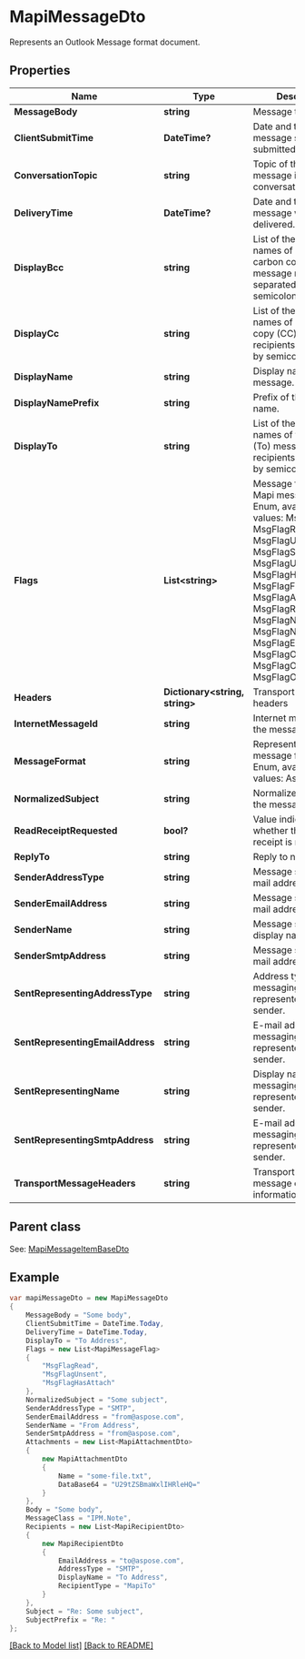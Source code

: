 # MapiMessageDto
Represents an Outlook Message format document.             

## Properties
Name | Type | Description | Notes
------------ | ------------- | ------------- | -------------
**MessageBody** | **string** | Message text              | [optional] 
**ClientSubmitTime** | **DateTime?** | Date and time the message sender submitted a message.              | 
**ConversationTopic** | **string** | Topic of the first message in a conversation thread.              | [optional] 
**DeliveryTime** | **DateTime?** | Date and time a message was delivered.              | 
**DisplayBcc** | **string** | List of the display names of any blind carbon copy (BCC) message recipients, separated by semicolons (;).              | [optional] 
**DisplayCc** | **string** | List of the display names of any carbon copy (CC) message recipients, separated by semicolons (;).              | [optional] 
**DisplayName** | **string** | Display name for the message.              | [optional] 
**DisplayNamePrefix** | **string** | Prefix of the display name.              | [optional] 
**DisplayTo** | **string** | List of the display names of the primary (To) message recipients, separated by semicolons (;).              | [optional] 
**Flags** | **List&lt;string&gt;** | Message flags.              Items: Mapi message flags. Enum, available values: MsgFlagZero, MsgFlagRead, MsgFlagUnmodified, MsgFlagSubmit, MsgFlagUnsent, MsgFlagHasAttach, MsgFlagFromMe, MsgFlagAssociated, MsgFlagResend, MsgFlagNotifyRead, MsgFlagNotifyUnread, MsgFlagEverRead, MsgFlagOriginX400, MsgFlagOriginInternet, MsgFlagOriginMiscExt | [optional] 
**Headers** | **Dictionary&lt;string, string&gt;** | Transport message headers              | [optional] 
**InternetMessageId** | **string** | Internet message id of the message.              | [optional] 
**MessageFormat** | **string** | Represents outlook message format. Enum, available values: Ascii, Unicode | 
**NormalizedSubject** | **string** | Normalized subject of the message.              | [optional] 
**ReadReceiptRequested** | **bool?** | Value indicating whether the read receipt is requested. | 
**ReplyTo** | **string** | Reply to names. | [optional] 
**SenderAddressType** | **string** | Message sender&#39;s e-mail address type. | [optional] 
**SenderEmailAddress** | **string** | Message sender&#39;s e-mail address. | [optional] 
**SenderName** | **string** | Message sender&#39;s display name. | [optional] 
**SenderSmtpAddress** | **string** | Message sender&#39;s e-mail address. | [optional] 
**SentRepresentingAddressType** | **string** | Address type for the messaging user represented by the sender. | [optional] 
**SentRepresentingEmailAddress** | **string** | E-mail address for the messaging user represented by the sender. | [optional] 
**SentRepresentingName** | **string** | Display name for the messaging user represented by the sender. | [optional] 
**SentRepresentingSmtpAddress** | **string** | E-mail address for the messaging user represented by the sender. | [optional] 
**TransportMessageHeaders** | **string** | Transport-specific message envelope information. | [optional] 

## Parent class

See: [MapiMessageItemBaseDto](MapiMessageItemBaseDto.md)

## Example
```csharp
var mapiMessageDto = new MapiMessageDto
{
    MessageBody = "Some body",
    ClientSubmitTime = DateTime.Today,
    DeliveryTime = DateTime.Today,
    DisplayTo = "To Address",
    Flags = new List<MapiMessageFlag>
    {
        "MsgFlagRead",
        "MsgFlagUnsent",
        "MsgFlagHasAttach"
    },
    NormalizedSubject = "Some subject",
    SenderAddressType = "SMTP",
    SenderEmailAddress = "from@aspose.com",
    SenderName = "From Address",
    SenderSmtpAddress = "from@aspose.com",
    Attachments = new List<MapiAttachmentDto>
    {
        new MapiAttachmentDto
        {
            Name = "some-file.txt",
            DataBase64 = "U29tZSBmaWxlIHRleHQ="
        }
    },
    Body = "Some body",
    MessageClass = "IPM.Note",
    Recipients = new List<MapiRecipientDto>
    {
        new MapiRecipientDto
        {
            EmailAddress = "to@aspose.com",
            AddressType = "SMTP",
            DisplayName = "To Address",
            RecipientType = "MapiTo"
        }
    },
    Subject = "Re: Some subject",
    SubjectPrefix = "Re: "
};
```

[[Back to Model list]](Models.md) [[Back to README]](README.md)


